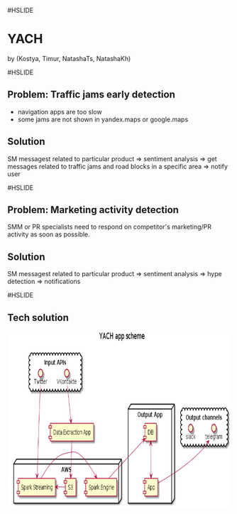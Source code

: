 #HSLIDE
# YACH
by (Kostya, Timur, NatashaTs, NatashaKh)

#HSLIDE
## Problem: Traffic jams early detection
- navigation apps are too slow
- some jams are not shown in yandex.maps or google.maps

## Solution
SM messagest related to particular product => sentiment analysis => get messages related to traffic jams and road blocks in a specific area => notify user

#HSLIDE
## Problem: Marketing activity detection
SMM or PR specialists need to respond on competitor's marketing/PR activity as soon as possible.

## Solution
SM messagest related to particular product => sentiment analysis => hype detection => notifications

#HSLIDE
## Tech solution
<img src="https://github.com/BigDataHSE2016/m03-nis-yach-team/blob/master/docs/img/tech-scheme-general-land.png?raw=true" height="400">
